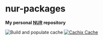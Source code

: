 # nur-packages

**My personal [NUR](https://github.com/nix-community/NUR) repository**


![Build and populate cache](https://github.com/Konecho/my-nixpkgs/workflows/Build%20and%20populate%20cache/badge.svg) [![Cachix Cache](https://img.shields.io/badge/cachix-konecho-blue.svg)](https://konecho.cachix.org)

